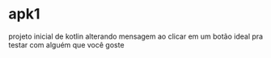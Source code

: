 # apk1
projeto inicial de kotlin alterando mensagem ao clicar em um botão
ideal pra testar com alguém que você goste
